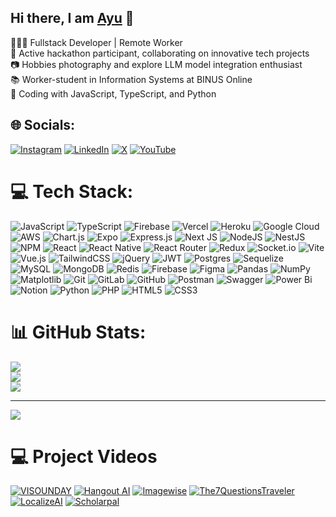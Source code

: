 ## Hi there, I am [Ayu](https://ayusudi.com) 👋

👩🏻‍💻 Fullstack Developer | Remote Worker<br>🥂 Active hackathon participant, collaborating on innovative tech projects<br>📷 Hobbies photography and explore LLM model integration enthusiast<br>📚 Worker-student in Information Systems at BINUS Online<br>👾 Coding with JavaScript, TypeScript, and Python

## 🌐 Socials:

[![Instagram](https://img.shields.io/badge/Instagram-%23E4405F.svg?logo=Instagram&logoColor=white)](https://instagram.com/ayusudii) [![LinkedIn](https://img.shields.io/badge/LinkedIn-%230077B5.svg?logo=linkedin&logoColor=white)](https://linkedin.com/in/ayusudi) [![X](https://img.shields.io/badge/X-black.svg?logo=X&logoColor=white)](https://x.com/ayusudii) [![YouTube](https://img.shields.io/badge/YouTube-%23FF0000.svg?logo=YouTube&logoColor=white)](https://youtube.com/@ayusudii)

# 💻 Tech Stack:

![JavaScript](https://img.shields.io/badge/javascript-%23323330.svg?style=for-the-badge&logo=javascript&logoColor=%23F7DF1E) ![TypeScript](https://img.shields.io/badge/typescript-%23007ACC.svg?style=for-the-badge&logo=typescript&logoColor=white) ![Firebase](https://img.shields.io/badge/firebase-%23039BE5.svg?style=for-the-badge&logo=firebase) ![Vercel](https://img.shields.io/badge/vercel-%23000000.svg?style=for-the-badge&logo=vercel&logoColor=white) ![Heroku](https://img.shields.io/badge/heroku-%23430098.svg?style=for-the-badge&logo=heroku&logoColor=white) ![Google Cloud](https://img.shields.io/badge/GoogleCloud-%234285F4.svg?style=for-the-badge&logo=google-cloud&logoColor=white) ![AWS](https://img.shields.io/badge/AWS-%23FF9900.svg?style=for-the-badge&logo=amazon-aws&logoColor=white) ![Chart.js](https://img.shields.io/badge/chart.js-F5788D.svg?style=for-the-badge&logo=chart.js&logoColor=white) ![Expo](https://img.shields.io/badge/expo-1C1E24?style=for-the-badge&logo=expo&logoColor=#D04A37) ![Express.js](https://img.shields.io/badge/express.js-%23404d59.svg?style=for-the-badge&logo=express&logoColor=%2361DAFB) ![Next JS](https://img.shields.io/badge/Next-black?style=for-the-badge&logo=next.js&logoColor=white) ![NodeJS](https://img.shields.io/badge/node.js-6DA55F?style=for-the-badge&logo=node.js&logoColor=white) ![NestJS](https://img.shields.io/badge/nestjs-%23E0234E.svg?style=for-the-badge&logo=nestjs&logoColor=white) ![NPM](https://img.shields.io/badge/NPM-%23CB3837.svg?style=for-the-badge&logo=npm&logoColor=white) ![React](https://img.shields.io/badge/react-%2320232a.svg?style=for-the-badge&logo=react&logoColor=%2361DAFB) ![React Native](https://img.shields.io/badge/react_native-%2320232a.svg?style=for-the-badge&logo=react&logoColor=%2361DAFB) ![React Router](https://img.shields.io/badge/React_Router-CA4245?style=for-the-badge&logo=react-router&logoColor=white) ![Redux](https://img.shields.io/badge/redux-%23593d88.svg?style=for-the-badge&logo=redux&logoColor=white) ![Socket.io](https://img.shields.io/badge/Socket.io-black?style=for-the-badge&logo=socket.io&badgeColor=010101) ![Vite](https://img.shields.io/badge/vite-%23646CFF.svg?style=for-the-badge&logo=vite&logoColor=white) ![Vue.js](https://img.shields.io/badge/vue.js-%2335495e.svg?style=for-the-badge&logo=vuedotjs&logoColor=%234FC08D) ![TailwindCSS](https://img.shields.io/badge/tailwindcss-%2338B2AC.svg?style=for-the-badge&logo=tailwind-css&logoColor=white) ![jQuery](https://img.shields.io/badge/jquery-%230769AD.svg?style=for-the-badge&logo=jquery&logoColor=white) ![JWT](https://img.shields.io/badge/JWT-black?style=for-the-badge&logo=JSON%20web%20tokens) ![Postgres](https://img.shields.io/badge/postgres-%23316192.svg?style=for-the-badge&logo=postgresql&logoColor=white) ![Sequelize](https://img.shields.io/badge/Sequelize-52B0E7?style=for-the-badge&logo=Sequelize&logoColor=white) ![MySQL](https://img.shields.io/badge/mysql-4479A1.svg?style=for-the-badge&logo=mysql&logoColor=white) ![MongoDB](https://img.shields.io/badge/MongoDB-%234ea94b.svg?style=for-the-badge&logo=mongodb&logoColor=white) ![Redis](https://img.shields.io/badge/redis-%23DD0031.svg?style=for-the-badge&logo=redis&logoColor=white) ![Firebase](https://img.shields.io/badge/firebase-a08021?style=for-the-badge&logo=firebase&logoColor=ffcd34) ![Figma](https://img.shields.io/badge/figma-%23F24E1E.svg?style=for-the-badge&logo=figma&logoColor=white) ![Pandas](https://img.shields.io/badge/pandas-%23150458.svg?style=for-the-badge&logo=pandas&logoColor=white) ![NumPy](https://img.shields.io/badge/numpy-%23013243.svg?style=for-the-badge&logo=numpy&logoColor=white) ![Matplotlib](https://img.shields.io/badge/Matplotlib-%23ffffff.svg?style=for-the-badge&logo=Matplotlib&logoColor=black) ![Git](https://img.shields.io/badge/git-%23F05033.svg?style=for-the-badge&logo=git&logoColor=white) ![GitLab](https://img.shields.io/badge/gitlab-%23181717.svg?style=for-the-badge&logo=gitlab&logoColor=white) ![GitHub](https://img.shields.io/badge/github-%23121011.svg?style=for-the-badge&logo=github&logoColor=white) ![Postman](https://img.shields.io/badge/Postman-FF6C37?style=for-the-badge&logo=postman&logoColor=white) ![Swagger](https://img.shields.io/badge/-Swagger-%23Clojure?style=for-the-badge&logo=swagger&logoColor=white) ![Power Bi](https://img.shields.io/badge/power_bi-F2C811?style=for-the-badge&logo=powerbi&logoColor=black) ![Notion](https://img.shields.io/badge/Notion-%23000000.svg?style=for-the-badge&logo=notion&logoColor=white) ![Python](https://img.shields.io/badge/python-3670A0?style=for-the-badge&logo=python&logoColor=ffdd54) ![PHP](https://img.shields.io/badge/php-%23777BB4.svg?style=for-the-badge&logo=php&logoColor=white) ![HTML5](https://img.shields.io/badge/html5-%23E34F26.svg?style=for-the-badge&logo=html5&logoColor=white) ![CSS3](https://img.shields.io/badge/css3-%231572B6.svg?style=for-the-badge&logo=css3&logoColor=white)

# 📊 GitHub Stats:

![](https://github-readme-stats.vercel.app/api?username=ayusudi&theme=blueberry&hide_border=false&include_all_commits=true)<br/>
![](https://github-readme-streak-stats.herokuapp.com/?user=ayusudi&theme=blueberry&hide_border=false)<br/>
![](https://github-readme-stats.vercel.app/api/top-langs/?username=ayusudi&theme=blueberry&hide_border=false&include_all_commits=true&count_private=false&layout=compact)

---

[![](https://visitcount.itsvg.in/api?id=ayusudi&icon=0&color=0)](https://visitcount.itsvg.in)

<!-- Proudly created with GPRM ( https://gprm.itsvg.in ) -->

# 💻 Project Videos

<!-- YouTube video cards from https://github.com/DenverCoder1/github-readme-youtube-cards -->
<!-- If you want to display the latest videos, then simply follow the instructions in the above repo. -->
<!-- If you however want to select which videos display, then you can manually generate the video link by changing the below parameters in angle brackets. -->
<!-- https://ytcards.demolab.com/?id=<video ID>&title=<video+title>&lang=en&timestamp=<video publish date in Unix time format>&background_color=%230d1117&title_color=%23ffffff&stats_color=%23dedede&max_title_lines=1&width=250&border_radius=5&duration=<video duration in seconds> "<video title>") -->
<!-- BEGIN YOUTUBE-CARDS -->

[![VISOUNDAY](https://ytcards.demolab.com/?id=aGxsPRkTkVo&title=VISOUNDAY+|+2nd+Winner+Microsoft+AI+Learning+Hackathon+2024&lang=en&timestamp=1719313200&background_color=%230d1117&title_color=%23ffffff&stats_color=%23dedede&max_title_lines=1&width=250&border_radius=5&duration=165 "VISOUNDAY | 2nd Winner Microsoft AI Learning Hackathon")](https://youtu.be/aGxsPRkTkVo)
[![Hangout AI](https://ytcards.demolab.com/?id=iTH35m_UzLE&title=Hangout+AI+|+5th+Winner+TiDB+Hackathon&lang=en&timestamp=1724410800&background_color=%230d1117&title_color=%23ffffff&stats_color=%23dedede&max_title_lines=1&width=250&border_radius=5&duration=177 "Hangout AI | 5th Winner TiDB Hackathon 2024")](https://youtu.be/iTH35m_UzLE)
[![Imagewise](https://ytcards.demolab.com/?id=bL3UFsd9Eco&title=Imagewise+|+TiDB+Hackathon&lang=en&timestamp=1690614000&background_color=%230d1117&title_color=%23ffffff&stats_color=%23dedede&max_title_lines=1&width=250&border_radius=5&duration=254 "Imagewise | TiDB Hacakthon 2023")](https://youtu.be/bL3UFsd9Eco)
[![The7QuestionsTraveler](https://ytcards.demolab.com/?id=U3KLrZZ8gyM&title=The+7+Questions+Traveler+|+She+Builds+AI&lang=en&timestamp=1731409200&background_color=%230d1117&title_color=%23ffffff&stats_color=%23dedede&max_title_lines=1&width=250&border_radius=5&duration=148 "The 7 Questions Traveler | Google's Women Techmakers")](https://youtu.be/U3KLrZZ8gyM)
[![LocalizeAI](https://ytcards.demolab.com/?id=TFZdVBIRipU&title=LocalizeAI+|+MongoDB+Hackathon&lang=en&timestamp=1731582000&background_color=%230d1117&title_color=%23ffffff&stats_color=%23dedede&max_title_lines=1&width=250&border_radius=5&duration=140 "LocalizeAI | MongoDB Hackathon")](https://youtu.be/TFZdVBIRipU)
[![Scholarpal](https://ytcards.demolab.com/?id=pkXBu5wIzwY&title=Scholarpal+|+Honorable+Mention+Young+Empowering+Garuda+Hacks&lang=en&timestamp=1721732400&background_color=%230d1117&title_color=%23ffffff&stats_color=%23dedede&max_title_lines=1&width=250&border_radius=5&duration=88 "Scholarpal | Honorable Mention Young Empowering Garuda Hacks")](https://youtu.be/pkXBu5wIzwY)

<!-- END YOUTUBE-CARDS -->

